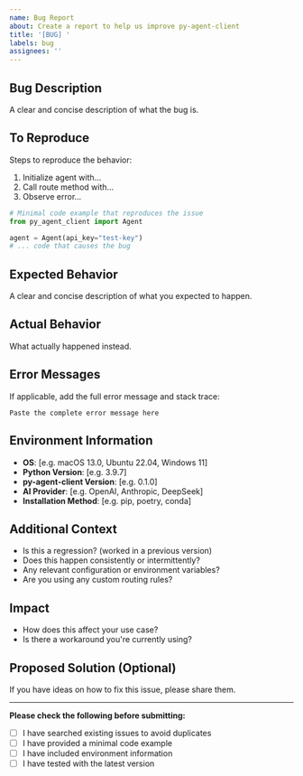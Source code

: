 ```yaml
---
name: Bug Report
about: Create a report to help us improve py-agent-client
title: '[BUG] '
labels: bug
assignees: ''
---
```


## Bug Description
A clear and concise description of what the bug is.

## To Reproduce
Steps to reproduce the behavior:

1. Initialize agent with...
2. Call route method with...
3. Observe error...

```python
# Minimal code example that reproduces the issue
from py_agent_client import Agent

agent = Agent(api_key="test-key")
# ... code that causes the bug
```

## Expected Behavior
A clear and concise description of what you expected to happen.

## Actual Behavior
What actually happened instead.

## Error Messages
If applicable, add the full error message and stack trace:

```
Paste the complete error message here
```

## Environment Information
- **OS**: [e.g. macOS 13.0, Ubuntu 22.04, Windows 11]
- **Python Version**: [e.g. 3.9.7]
- **py-agent-client Version**: [e.g. 0.1.0]
- **AI Provider**: [e.g. OpenAI, Anthropic, DeepSeek]
- **Installation Method**: [e.g. pip, poetry, conda]

## Additional Context
- Is this a regression? (worked in a previous version)
- Does this happen consistently or intermittently?
- Any relevant configuration or environment variables?
- Are you using any custom routing rules?

## Impact
- How does this affect your use case?
- Is there a workaround you're currently using?

## Proposed Solution (Optional)
If you have ideas on how to fix this issue, please share them.

---

**Please check the following before submitting:**
- [ ] I have searched existing issues to avoid duplicates
- [ ] I have provided a minimal code example
- [ ] I have included environment information
- [ ] I have tested with the latest version